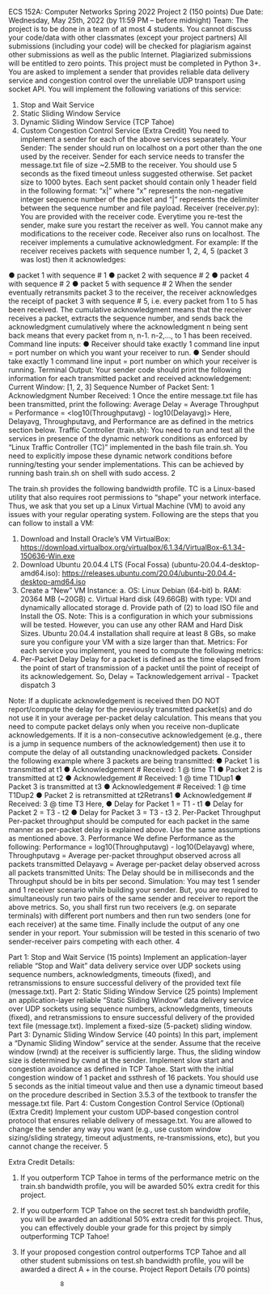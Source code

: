  ECS 152A: Computer Networks
Spring 2022
Project 2
(150 points)
Due Date: Wednesday, May 25th, 2022 (by 11:59 PM – before midnight)
Team: The project is to be done in a team of at most 4 students. You cannot discuss your
code/data with other classmates (except your project partners)
All submissions (including your code) will be checked for plagiarism against other submissions
as well as the public Internet. Plagiarized submissions will be entitled to zero points. This project must be completed in Python 3+.
You are asked to implement a sender that provides reliable data delivery service and congestion control over the unreliable UDP transport using socket API. You will implement the following variations of this service:
1. Stop and Wait Service
2. Static Sliding Window Service
3. Dynamic Sliding Window Service (TCP Tahoe)
4. Custom Congestion Control Service (Extra Credit)
You need to implement a sender for each of the above services separately.
Your Sender:
The sender should run on localhost on a port other than the one used by the receiver. Sender for each service needs to transfer the message.txt file of size ~2.5MB to the receiver. You should use 5 seconds as the fixed timeout unless suggested otherwise. Set packet size to 1000 bytes. Each sent packet should contain only 1 header field in the following format:
“x|” where “x” represents the non-negative integer sequence number of the packet and “|” represents the delimiter between the sequence number and file payload.
Receiver (receiver.py):
You are provided with the receiver code. Everytime you re-test the sender, make sure you restart the receiver as well. You cannot make any modifications to the receiver code. Receiver also runs on localhost.
The receiver implements a cumulative acknowledgment. For example:
If the receiver receives packets with sequence number 1, 2, 4, 5 (packet 3 was lost) then it acknowledges:
    
 ● packet 1 with sequence # 1
● packet 2 with sequence # 2
● packet 4 with sequence # 2
● packet 5 with sequence # 2
When the sender eventually retransmits packet 3 to the receiver, the receiver acknowledges the receipt of packet 3 with sequence # 5, i.e. every packet from 1 to 5 has been received.
The cumulative acknowledgment means that the receiver receives a packet, extracts the sequence number, and sends back the acknowledgment cumulatively where the acknowledgment n being sent back means that every packet from n, n-1. n-2,..., to 1 has been received.
Command line inputs:
● Receiver should take exactly 1 command line input = port number on which you want your receiver to run.
● Sender should take exactly 1 command line input = port number on which your receiver is running.
Terminal Output:
Your sender code should print the following information for each transmitted packet and received acknowledgement:
<blank line>
Current Window: [1, 2, 3]
Sequence Number of Packet Sent: 1 Acknowledgment Number Received: 1 <blank line>
Once the entire message.txt file has been transmitted, print the following:
Average Delay = <Delayavg>
Average Throughput = <Throughputavg>
Performance = <log10(Throughputavg) - log10(Delayavg)>
Here, Delayavg, Throughputavg, and Performance are as defined in the metrics section below. Traffic Controller (train.sh):
You need to run and test all the services in presence of the dynamic network conditions as enforced by “Linux Traffic Controller (TC)” implemented in the bash file train.sh. You need to explicitly impose these dynamic network conditions before running/testing your sender implementations. This can be achieved by running bash train.sh on shell with sudo access.
   2

 The train.sh provides the following bandwidth profile.
TC is a Linux-based utility that also requires root permissions to “shape” your network interface. Thus, we ask that you set up a Linux Virtual Machine (VM) to avoid any issues with your regular operating system. Following are the steps that you can follow to install a VM:
1. Download and Install Oracle’s VM VirtualBox: https://download.virtualbox.org/virtualbox/6.1.34/VirtualBox-6.1.34-150636-Win.exe
2. Download Ubuntu 20.04.4 LTS (Focal Fossa) (ubuntu-20.04.4-desktop-amd64.iso): https://releases.ubuntu.com/20.04/ubuntu-20.04.4-desktop-amd64.iso
3. Create a “New” VM Instance:
a. OS: Linux Debian (64-bit)
b. RAM: 20364 MB (~20GB)
c. Virtual Hard disk (49.66GB) with type: VDI and dynamically allocated storage d. Provide path of (2) to load ISO file and Install the OS.
Note: This is a configuration in which your submissions will be tested. However, you can use any other RAM and Hard Disk Sizes. Ubuntu 20.04.4 installation shall require at least 8 GBs, so make sure you configure your VM with a size larger than that.
Metrics:
For each service you implement, you need to compute the following metrics:
1. Per-Packet Delay
Delay for a packet is defined as the time elapsed from the point of start of transmission of a packet until the point of receipt of its acknowledgement. So,
Delay = Tacknowledgement arrival - Tpacket dispatch
    3

 Note: If a duplicate acknowledgement is received then DO NOT report/compute the delay for the previously transmitted packet(s) and do not use it in your average per-packet delay calculation. This means that you need to compute packet delays only when you receive non-duplicate acknowledgements. If it is a non-consecutive acknowledgement (e.g., there is a jump in sequence numbers of the acknowledgement) then use it to compute the delay of all outstanding unacknowledged packets. Consider the following example where 3 packets are being transmitted:
● Packet 1 is transmitted at t1
● Acknowledgement # Received: 1 @ time T1
● Packet 2 is transmitted at t2
● Acknowledgement # Received: 1 @ time T1Dup1
● Packet 3 is transmitted at t3
● Acknowledgement # Received: 1 @ time T1Dup2
● Packet 2 is retransmitted at t2Retrans1
● Acknowledgement # Received: 3 @ time T3
Here,
● Delay for Packet 1 = T1 - t1
● Delay for Packet 2 = T3 - t2
● Delay for Packet 3 = T3 - t3
2. Per-Packet Throughput
Per-packet throughput should be computed for each packet in the same manner as per-packet delay is explained above. Use the same assumptions as mentioned above.
3. Performance
We define Performance as the following:
Performance = log10(Throughputavg) - log10(Delayavg)
where,
Throughputavg = Average per-packet throughput observed across all packets transmitted Delayavg = Average per-packet delay observed across all packets transmitted
Units: The Delay should be in milliseconds and the Throughput should be in bits per second.
Simulation:
You may test 1 sender and 1 receiver scenario while building your sender. But, you are required to simultaneously run two pairs of the same sender and receiver to report the above metrics. So, you shall first run two receivers (e.g. on separate terminals) with different port numbers and then run two senders (one for each receiver) at the same time. Finally include the output of any one sender in your report. Your submission will be tested in this scenario of two sender-receiver pairs competing with each other.
 4

  Part 1: Stop and Wait Service (15 points)
Implement an application-layer reliable “Stop and Wait” data delivery service over UDP sockets using sequence numbers, acknowledgments, timeouts (fixed), and retransmissions to ensure successful delivery of the provided text file (message.txt).
Part 2: Static Sliding Window Service (25 points)
Implement an application-layer reliable “Static Sliding Window” data delivery service over UDP sockets using sequence numbers, acknowledgments, timeouts (fixed), and retransmissions to ensure successful delivery of the provided text file (message.txt). Implement a fixed-size (5-packet) sliding window.
Part 3: Dynamic Sliding Window Service (40 points)
In this part, implement a “Dynamic Sliding Window” service at the sender. Assume that the receive window (rwnd) at the receiver is sufficiently large. Thus, the sliding window size is determined by cwnd at the sender. Implement slow start and congestion avoidance as defined in TCP Tahoe. Start with the initial congestion window of 1 packet and ssthresh of 16 packets. You should use 5 seconds as the initial timeout value and then use a dynamic timeout based on the procedure described in Section 3.5.3 of the textbook to transfer the message.txt file.
Part 4: Custom Congestion Control Service (Optional) (Extra Credit)
Implement your custom UDP-based congestion control protocol that ensures reliable delivery of message.txt. You are allowed to change the sender any way you want (e.g., use custom window sizing/sliding strategy, timeout adjustments, re-transmissions, etc), but you cannot change the receiver.
       5

 Extra Credit Details:
1. If you outperform TCP Tahoe in terms of the performance metric on the train.sh bandwidth profile, you will be awarded 50% extra credit for this project.
2. If you outperform TCP Tahoe on the secret test.sh bandwidth profile, you will be awarded an additional 50% extra credit for this project. Thus, you can effectively double your grade for this project by simply outperforming TCP Tahoe!
3. If your proposed congestion control outperforms TCP Tahoe and all other student submissions on test.sh bandwidth profile, you will be awarded a direct A + in the course.
Project Report Details (70 points)

                  8
